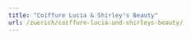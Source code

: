 ```yaml
---
title: "Coiffure Lucia & Shirley's Beauty"
url: /zuerich/coiffure-lucia-und-shirleys-beauty/
---
```


